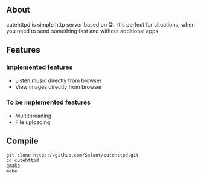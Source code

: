 ## About

cutehttpd is simple http server based on Qt. It's perfect for situations, when you need to send something fast and without additional apps.

## Features

### Implemented features
* Listen music directly from browser
* View images directly from browser

### To be implemented features
* Multithreading
* File uploading

## Compile

    git clone https://github.com/Solant/cutehttpd.git
    cd cutehttpd
    qmake
    make
